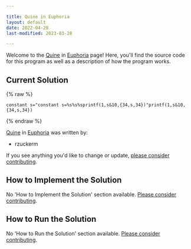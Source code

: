 ```yaml
---

title: Quine in Euphoria
layout: default
date: 2022-04-28
last-modified: 2023-03-28

---
```


Welcome to the [Quine](https://sampleprograms.io/projects/quine) in [Euphoria](https://sampleprograms.io/languages/euphoria) page! Here, you'll find the source code for this program as well as a description of how the program works.

## Current Solution

{% raw %}

```euphoria
constant s="constant s=%s%s%sprintf(1,s&10,{34,s,34})"printf(1,s&10,{34,s,34})
```

{% endraw %}

[Quine](https://sampleprograms.io/projects/quine) in [Euphoria](https://sampleprograms.io/languages/euphoria) was written by:

- rzuckerm

If you see anything you'd like to change or update, [please consider contributing](https://github.com/TheRenegadeCoder/sample-programs).

## How to Implement the Solution

No 'How to Implement the Solution' section available. [Please consider contributing](https://github.com/TheRenegadeCoder/sample-programs-website).

## How to Run the Solution

No 'How to Run the Solution' section available. [Please consider contributing](https://github.com/TheRenegadeCoder/sample-programs-website).